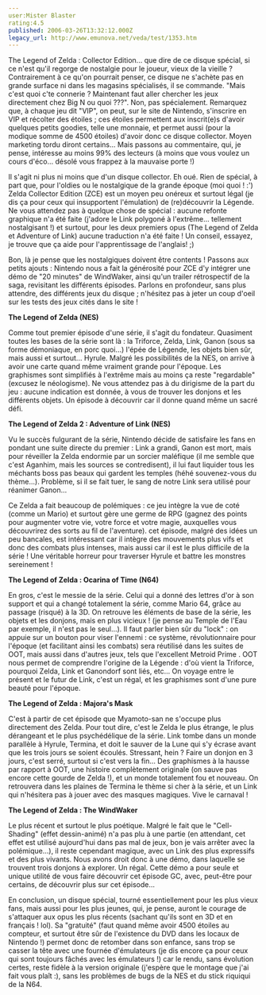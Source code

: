 ```yaml
---
user:Mister Blaster
rating:4.5
published: 2006-03-26T13:32:12.000Z
legacy_url: http://www.emunova.net/veda/test/1353.htm
---
```

The Legend of Zelda : Collector Edition... que dire de ce disque spécial, si ce n'est qu'il regorge de nostalgie pour le joueur, vieux de la vieille ? Contrairement à ce qu'on pourrait penser, ce disque ne s'achète pas en grande surface ni dans les magasins spécialisés, il se commande. "Mais c'est quoi c'te connerie ? Maintenant faut aller chercher les jeux directement chez Big N ou quoi ???". Non, pas spécialement. Remarquez que, à chaque jeu dit "VIP", on peut, sur le site de Nintendo, s'inscrire en VIP et récolter des étoiles ; ces étoiles permettent aux inscrit(e)s d'avoir quelques petits goodies, telle une monnaie, et permet aussi (pour la modique somme de 4500 étoiles) d'avoir donc ce disque collector. Moyen marketing tordu diront certains... Mais passons au commentaire, qui, je pense, intéresse au moins 99% des lecteurs (à moins que vous voulez un cours d'éco... désolé vous frappez à la mauvaise porte !)  

Il s'agit ni plus ni moins que d'un disque collector. Eh oué. Rien de spécial, à part que, pour l'oldies ou le nostalgique de la grande époque (moi quoi ! :') Zelda Collector Edition (ZCE) est un moyen peu onéreux et surtout légal (je dis ça pour ceux qui insupportent l'émulation) de (re)découvrir la Légende. Ne vous attendez pas à quelque chose de spécial : aucune refonte graphique n'a été faite (j'adore le Link polygoné à l'extrême... tellement nostalgisant !) et surtout, pour les deux premiers opus (The Legend of Zelda et Adventure of Link) aucune traduction n'a été faite ! Un conseil, essayez, je trouve que ça aide pour l'apprentissage de l'anglais! ;)   

Bon, là je pense que les nostalgiques doivent être contents ! Passons aux petits ajouts : Nintendo nous a fait la générosité pour ZCE d'y intégrer une démo de "20 minutes" de WindWaker, ainsi qu'un trailer rétrospectif de la saga, revisitant les différents épisodes. Parlons en profondeur, sans plus attendre, des différents jeux du disque ; n'hésitez pas à jeter un coup d'oeil sur les tests des jeux cités dans le site !  

  

**The Legend of Zelda (NES)**  

Comme tout premier épisode d'une série, il s'agit du fondateur. Quasiment toutes les bases de la série sont là : la Triforce, Zelda, Link, Ganon (sous sa forme démoniaque, en porc quoi...) l'épée de Légende, les objets bien sûr, mais aussi et surtout... Hyrule. Malgré les possibilités de la NES, on arrive à avoir une carte quand même vraiment grande pour l'époque. Les graphismes sont simplifiés à l'extrême mais au moins ça reste "regardable" (excusez le néologisme). Ne vous attendez pas à du dirigisme de la part du jeu : aucune indication est donnée, à vous de trouver les donjons et les différents objets. Un épisode à découvrir car il donne quand même un sacré défi.   

  

**The Legend of Zelda 2 : Adventure of Link (NES)**  

Vu le succès fulgurant de la série, Nintendo décide de satisfaire les fans en pondant une suite directe du premier : Link a grandi, Ganon est mort, mais pour réveiller la Zelda endormie par un sorcier maléfique (il me semble que c'est Aganhim, mais les sources se contredisent), il lui faut liquider tous les méchants boss pas beaux qui gardent les temples (héhé souvenez-vous du thème...). Problème, si il se fait tuer, le sang de notre Link sera utilisé pour réanimer Ganon...  

Ce Zelda a fait beaucoup de polémiques : ce jeu intègre la vue de coté (comme un Mario) et surtout gère une germe de RPG (gagnez des points pour augmenter votre vie, votre force et votre magie, auxquelles vous découvrirez des sorts au fil de l'aventure). cet épisode, malgré des idées un peu bancales, est intéressant car il intègre des mouvements plus vifs et donc des combats plus intenses, mais aussi car il est le plus difficile de la série ! Une véritable horreur pour traverser Hyrule et battre les monstres sereinement !  

  

**The Legend of Zelda : Ocarina of Time (N64)**  

En gros, c'est le messie de la série. Celui qui a donné des lettres d'or à son support et qui a changé totalement la série, comme Mario 64, grâce au passage (risqué) à la 3D. On retrouve les éléments de base de la série, les objets et les donjons, mais en plus vicieux ! (je pense au Temple de l'Eau par exemple, il n'est pas le seul...). Il faut parler bien sûr du "lock" : on appuie sur un bouton pour viser l'ennemi : ce système, révolutionnaire pour l'époque (et facilitant ainsi les combats) sera réutilisé dans les suites de OOT, mais aussi dans d'autres jeux, tels que l'excellent Metroid Prime . OOT nous permet de comprendre l'origine de la Légende : d'où vient la Triforce, pourquoi Zelda, Link et Ganondorf sont liés, etc... On voyage entre le présent et le futur de Link, c'est un régal, et les graphismes sont d'une pure beauté pour l'époque.  

  

**The Legend of Zelda : Majora's Mask**  

C'est à partir de cet épisode que Myamoto-san ne s'occupe plus directement des Zelda. Pour tout dire, c'est le Zelda le plus étrange, le plus dérangeant et le plus psychédélique de la série. Link tombe dans un monde parallèle à Hyrule, Termina, et doit le sauver de la Lune qui s'y écrase avant que les trois jours se soient écoulés. Stressant, hein ? Faire un donjon en 3 jours, c'est serré, surtout si c'est vers la fin... Des graphismes à la hausse par rapport à OOT, une histoire complètement originale (on sauve pas encore cette gourde de Zelda !), et un monde totalement fou et nouveau. On retrouvera dans les plaines de Termina le thème si cher à la série, et un Link qui n'hésitera pas à jouer avec des masques magiques. Vive le carnaval !  

  

**The Legend of Zelda : The WindWaker**  

Le plus récent et surtout le plus poétique. Malgré le fait que le "Cell-Shading" (effet dessin-animé) n'a pas plu à une partie (en attendant, cet effet est utilisé aujourd'hui dans pas mal de jeux, bon je vais arrêter avec la polémique...), il reste cependant magique, avec un Link des plus expressifs et des plus vivants. Nous avons droit donc à une démo, dans laquelle se trouvent trois donjons à explorer. Un régal. Cette démo a pour seule et unique utilité de vous faire découvrir cet épisode GC, avec, peut-être pour certains, de découvrir plus sur cet épisode...  

  

En conclusion, un disque spécial, tourné essentiellement pour les plus vieux fans, mais aussi pour les plus jeunes, qui, je pense, auront le courage de s'attaquer aux opus les plus récents (sachant qu'ils sont en 3D et en français ! lol). Sa "gratuité" (faut quand même avoir 4500 étoiles au compteur, et surtout être sûr de l'existence du DVD dans les locaux de Nintendo !) permet donc de retomber dans son enfance, sans trop se casser la tête avec une fournée d'émulateurs (je dis encore ça pour ceux qui sont toujours fâchés avec les émulateurs !) car le rendu, sans évolution certes, reste fidèle à la version originale (j'espère que le montage que j'ai fait vous plaît :), sans les problèmes de bugs de la NES et du stick riquiqui de la N64\.